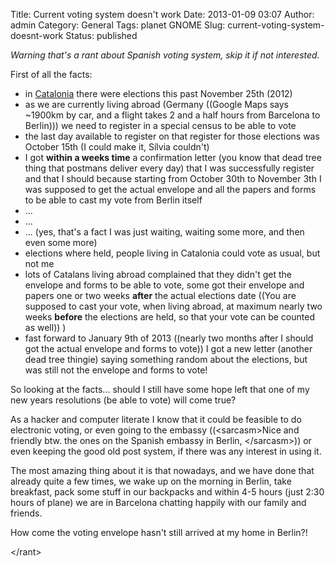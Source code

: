 Title: Current voting system doesn't work
Date: 2013-01-09 03:07
Author: admin
Category: General
Tags: planet GNOME
Slug: current-voting-system-doesnt-work
Status: published

*Warning that's a rant about Spanish voting system, skip it if not interested.*

First of all the facts:

- in [Catalonia](http://en.wikipedia.org/wiki/Catalonia "Wikipedia entry about Catalonia") there were elections this past November 25th (2012)
- as we are currently living abroad (Germany ((Google Maps says ~1900km by car, and a flight takes 2 and a half hours from Barcelona to Berlin))) we need to register in a special census to be able to vote
- the last day available to register on that register for those elections was October 15th (I could make it, Sílvia couldn't)
- I got **within a weeks time** a confirmation letter (you know that dead tree thing that postmans deliver every day) that I was successfully register and that I should because starting from October 30th to November 3th I was supposed to get the actual envelope and all the papers and forms to be able to cast my vote from Berlin itself
- ...
- ...
- ... (yes, that's a fact I was just waiting, waiting some more, and then even some more)
- elections where held, people living in Catalonia could vote as usual, but not me
- lots of Catalans living abroad complained that they didn't get the envelope and forms to be able to vote, some got their envelope and papers one or two weeks **after** the actual elections date ((You are supposed to cast your vote, when living abroad, at maximum nearly two weeks **before** the elections are held, so that your vote can be counted as well)) )
- fast forward to January 9th of 2013 ((nearly two months after I should got the actual envelope and forms to vote)) I got a new letter (another dead tree thingie) saying something random about the elections, but was still not the envelope and forms to vote!

So looking at the facts... should I still have some hope left that one of my new years resolutions (be able to vote) will come true?

As a hacker and computer literate I know that it could be feasible to do electronic voting, or even going to the embassy ((\<sarcasm\>Nice and friendly btw. the ones on the Spanish embassy in Berlin, \</sarcasm\>)) or even keeping the good old post system, if there was any interest in using it.

The most amazing thing about it is that nowadays, and we have done that already quite a few times, we wake up on the morning in Berlin, take breakfast, pack some stuff in our backpacks and within 4-5 hours (just 2:30 hours of plane) we are in Barcelona chatting happily with our family and friends.

How come the voting envelope hasn't still arrived at my home in Berlin?!

\</rant\>
